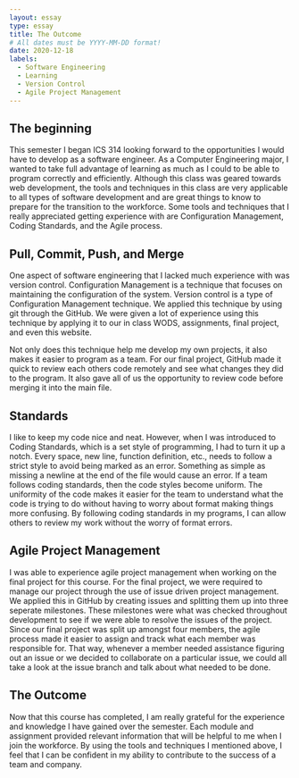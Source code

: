 ```yaml
---
layout: essay
type: essay
title: The Outcome
# All dates must be YYYY-MM-DD format!
date: 2020-12-18
labels:
  - Software Engineering
  - Learning
  - Version Control
  - Agile Project Management
---
```


## The beginning

This semester I began ICS 314 looking forward to the opportunities I would have to develop as a software engineer. As a Computer Engineering major, I wanted to take full advantage of learning as much as I could to be able to program correctly and efficiently. Although this class was geared towards web development, the tools and techniques in this class are very applicable to all types of software development and are great things to know to prepare for the transition to the workforce.
Some tools and techniques that I really appreciated getting experience with are Configuration Management, Coding Standards, and the Agile process.

## Pull, Commit, Push, and Merge

One aspect of software engineering that I lacked much experience with was version control. Configuration Management is a technique that focuses on maintaining the configuration of the system. Version control is a type of Configuration Management technique. We applied this technique by using git through the GitHub. We were given a lot of experience using this technique by applying it to our in class WODS, assignments, final project, and even this website.

Not only does this technique help me develop my own projects, it also makes it easier to program as a team. For our final project, GitHub made it quick to review each others code remotely and see what changes they did to the program. It also gave all of us the opportunity to review code before merging it into the main file.

## Standards

I like to keep my code nice and neat. However, when I was introduced to Coding Standards, which is a set style of programming, I had to turn it up a notch. Every space, new line, function definition, etc., needs to follow a strict style to avoid being marked as an error. Something as simple as missing a newline at the end of the file would cause an error. If a team follows coding standards, then the code styles become uniform. The uniformity of the code makes it easier for the team to understand what the code is trying to do without having to worry about format making things more confusing. By following coding standards in my programs, I can allow others to review my work without the worry of format errors.

## Agile Project Management

I was able to experience agile project management when working on the final project for this course. For the final project, we were required to manage our project through the use of issue driven project management. We applied this in GitHub by creating issues and splitting them up into three seperate milestones. These milestones were what was checked throughout development to see if we were able to resolve the issues of the project. Since our final project was split up amongst four members, the agile process made it easier to assign and track what each member was responsible for. That way, whenever a member needed assistance figuring out an issue or we decided to collaborate on a particular issue, we could all take a look at the issue branch and talk about what needed to be done.

## The Outcome

Now that this course has completed, I am really grateful for the experience and knowledge I have gained over the semester. Each module and assignment provided relevant information that will be helpful to me when I join the workforce. By using the tools and techniques I mentioned above, I feel that I can be confident in my ability to contribute to the success of a team and company.

